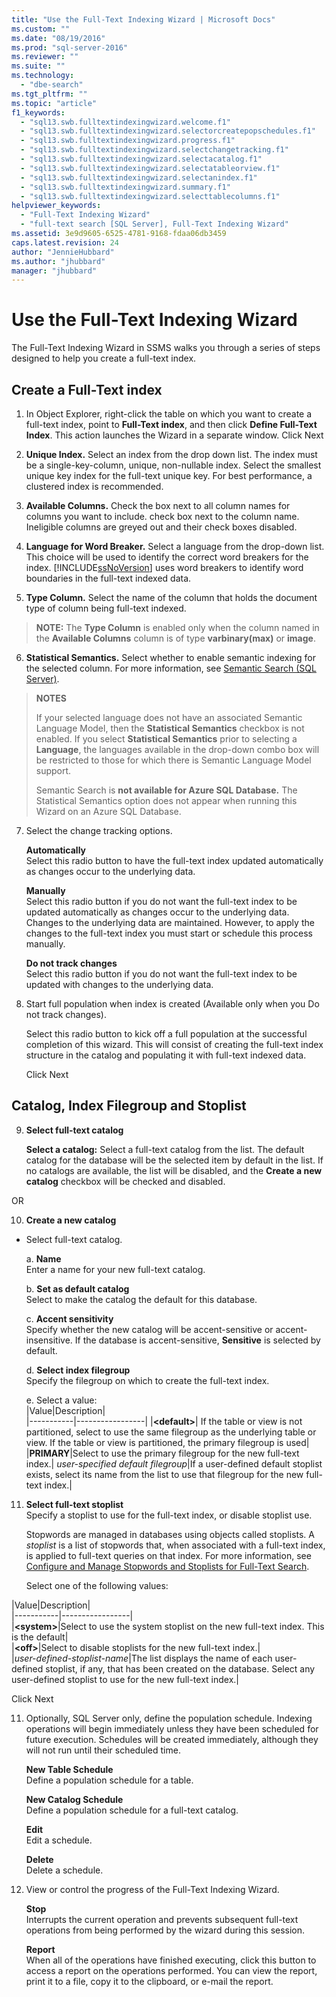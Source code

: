 ```yaml
---
title: "Use the Full-Text Indexing Wizard | Microsoft Docs"
ms.custom: ""
ms.date: "08/19/2016"
ms.prod: "sql-server-2016"
ms.reviewer: ""
ms.suite: ""
ms.technology: 
  - "dbe-search"
ms.tgt_pltfrm: ""
ms.topic: "article"
f1_keywords: 
  - "sql13.swb.fulltextindexingwizard.welcome.f1"
  - "sql13.swb.fulltextindexingwizard.selectorcreatepopschedules.f1"
  - "sql13.swb.fulltextindexingwizard.progress.f1"
  - "sql13.swb.fulltextindexingwizard.selectchangetracking.f1"
  - "sql13.swb.fulltextindexingwizard.selectacatalog.f1"
  - "sql13.swb.fulltextindexingwizard.selectatableorview.f1"
  - "sql13.swb.fulltextindexingwizard.selectanindex.f1"
  - "sql13.swb.fulltextindexingwizard.summary.f1"
  - "sql13.swb.fulltextindexingwizard.selecttablecolumns.f1"
helpviewer_keywords: 
  - "Full-Text Indexing Wizard"
  - "full-text search [SQL Server], Full-Text Indexing Wizard"
ms.assetid: 3e9d9605-6525-4781-9168-fdaa06db3459
caps.latest.revision: 24
author: "JennieHubbard"
ms.author: "jhubbard"
manager: "jhubbard"
---
```

# Use the Full-Text Indexing Wizard
  The Full-Text Indexing Wizard in SSMS walks you through a series of steps designed to help you create a full-text index.  
  
## Create a  Full-Text index 

1. In Object Explorer, right-click the table on which you want to create a full-text index, point to **Full-Text index**, and then click **Define Full-Text Index**. This action launches the Wizard in a separate window.
   Click Next 
  
2. **Unique Index.**  Select an index from the drop down list. The index must be a single-key-column, unique, non-nullable index. Select the smallest unique key index for the full-text unique key. For best performance, a clustered index is recommended.  
  
3.  **Available Columns.** Check the box next to all column names for columns you want to include.  check box next to the column name. Ineligible columns are greyed out and their check boxes disabled.  
  
4. **Language for Word Breaker.** Select a language from the drop-down list. This choice will be used  to identify the correct word breakers for the index. [!INCLUDE[ssNoVersion](../../includes/ssnoversion-md.md)] uses word breakers to identify word boundaries in the full-text indexed data.  
  
5.  **Type Column.** Select the name of the column that holds the document type of column being full-text indexed.  
> **NOTE:** The  **Type Column** is enabled only when the column named in the **Available Columns** column is of type **varbinary(max)** or **image**.  
  
6. **Statistical Semantics.** Select whether to enable semantic indexing for the selected column. For more information, see [Semantic Search &#40;SQL Server&#41;](../../relational-databases/search/semantic-search-sql-server.md).  
  
>**NOTES** 
>
>If your selected language does not have an associated Semantic Language Model, then the **Statistical Semantics** checkbox is not enabled. If you select **Statistical Semantics** prior to selecting a **Language**, the languages available in the drop-down combo box will be restricted to those for which there is Semantic Language Model support.  
>
> Semantic Search is **not available for Azure SQL Database.** The Statistical Semantics option does not appear when running this Wizard on an Azure SQL Database.
  
7. Select the change tracking options.  
  
     **Automatically**  
     Select this radio button to have the full-text index updated automatically as changes occur to the underlying data.  
  
     **Manually**  
     Select this radio button if you do not want the full-text index to be updated automatically as changes occur to the underlying data. Changes to the underlying data are maintained. However, to apply the changes to the full-text index you must start or schedule this process manually.  
  
     **Do not track changes**  
     Select this radio button if you do not want the full-text index to be updated with changes to the underlying data.  
  
8.  Start full population when index is created (Available only when you Do not track changes).
  
     Select this radio button to kick off a full population at the successful completion of this wizard. This will consist of creating the full-text index structure in the catalog and populating it with full-text indexed data.  
     
     Click Next
  
## Catalog, Index Filegroup and Stoplist   
  
9.  **Select full-text catalog**  

     **Select a catalog:** Select a full-text catalog from the list. The default catalog for the database will be the selected item by default in the list. If no catalogs are available, the list will be disabled, and the **Create a new catalog** checkbox will be checked and disabled.  
  
  OR
  
 10. **Create a new catalog**
 - Select full-text catalog.  
  
    a. **Name**  
     Enter a name for your new full-text catalog.  
  
     b. **Set as default catalog**  
     Select to make the catalog the default for this database.  
  
     c. **Accent sensitivity**  
     Specify whether the new catalog will be accent-sensitive or accent-insensitive. If the database is accent-sensitive, **Sensitive** is selected by default.  
  
     d. **Select index filegroup**  
     Specify the filegroup on which to create the full-text index.  
  
     e. Select a value:  
    |Value|Description|  
    |-----------|-----------------|
      |**\<default>**| If the table or view is not partitioned, select to use the same filegroup as the underlying table or view. If the table or view is partitioned, the primary filegroup is used|
      |**PRIMARY**|Select to use the primary filegroup for the new full-text index.|
             *user-specified default filegroup*|If a user-defined default stoplist exists, select its name from the list to use that filegroup for the new full-text index.|  
  
     
 11. **Select full-text stoplist**  
     Specify a stoplist to use for the full-text index, or disable stoplist use.  
  
     Stopwords are managed in databases using objects called stoplists. A *stoplist* is a list of stopwords that, when associated with a full-text index, is applied to full-text queries on that index. For more information, see [Configure and Manage Stopwords and Stoplists for Full-Text Search](../../relational-databases/search/configure-and-manage-stopwords-and-stoplists-for-full-text-search.md).  
  
     Select one of the following values:  
  
   |Value|Description|  
    |-----------|-----------------|  
    |**\<system>**|Select to use the system stoplist on the new full-text index. This is the default|  
    |**\<off>**|Select to disable stoplists for the new full-text index.|  
    |*user-defined-stoplist-name*|The list displays the name of each user-defined stoplist, if any, that has been created on the database. Select any user-defined stoplist to use for the new full-text index.|  
  
  Click Next
  
11. Optionally, SQL Server only, define the population schedule. Indexing operations will begin immediately unless they have been scheduled for future execution. Schedules will be created immediately, although they will not run until their scheduled time.  
  
     **New Table Schedule**  
     Define a population schedule for a table.  
  
     **New Catalog Schedule**  
     Define a population schedule for a full-text catalog.  
  
     **Edit**  
     Edit a schedule.  
  
     **Delete**  
     Delete a schedule.  
  
5.  View or control the progress of the Full-Text Indexing Wizard.  
  
     **Stop**  
     Interrupts the current operation and prevents subsequent full-text operations from being performed by the wizard during this session.  
  
     **Report**  
     When all of the operations have finished executing, click this button to access a report on the operations performed. You can view the report, print it to a file, copy it to the clipboard, or e-mail the report.  
  
  
